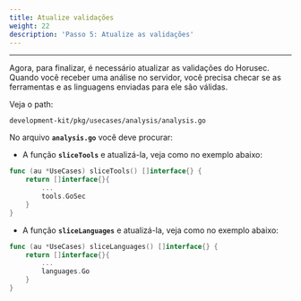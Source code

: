 ```yaml
---
title: Atualize validações
weight: 22
description: 'Passo 5: Atualize as validações'
---
```


---

Agora, para finalizar, é necessário atualizar as validações do Horusec. Quando você receber uma análise no servidor, você precisa checar se as ferramentas e as linguagens enviadas para ele são válidas. 

Veja o path:

 `development-kit/pkg/usecases/analysis/analysis.go`

No arquivo **`analysis.go`** você deve procurar: 

* A função **`sliceTools`**  e atualizá-la, veja como no exemplo abaixo:

```go
func (au *UseCases) sliceTools() []interface{} {
	return []interface{}{
		...
		tools.GoSec
	}
}
```

* A função **`sliceLanguages`** e atualizá-la, veja como no exemplo abaixo:

```go
func (au *UseCases) sliceLanguages() []interface{} {
	return []interface{}{
		...
		languages.Go
	}
}
```
